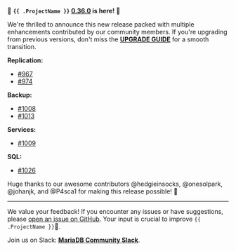 🚀 **`{{ .ProjectName }}` [0.36.0](https://github.com/mariadb-operator/mariadb-operator/releases/tag/0.36.0) is here!** 🦭

We're thrilled to announce this new release packed with multiple enhancements contributed by our community members. If you're upgrading from previous versions, don't miss the __[UPGRADE GUIDE](https://github.com/mariadb-operator/mariadb-operator/blob/main/docs/releases/UPGRADE_0.36.0.md)__ for a smooth transition.

**Replication:**
- [#967](https://github.com/mariadb-operator/mariadb-operator/pull/967)
- [#974](https://github.com/mariadb-operator/mariadb-operator/pull/974)

**Backup:**
- [#1008](https://github.com/mariadb-operator/mariadb-operator/pull/1008)
- [#1013](https://github.com/mariadb-operator/mariadb-operator/pull/1013)

**Services:**
- [#1009](https://github.com/mariadb-operator/mariadb-operator/pull/1009)

**SQL:**
- [#1026](https://github.com/mariadb-operator/mariadb-operator/pull/1026)

Huge thanks to our awesome contributors @hedgieinsocks, @onesolpark, @johanjk, and @P4sca1 for making this release possible! 🙌

---

We value your feedback! If you encounter any issues or have suggestions, please [open an issue on GitHub](https://github.com/mariadb-operator/mariadb-operator/issues/new/choose). Your input is crucial to improve `{{ .ProjectName }}`🦭.

Join us on Slack: **[MariaDB Community Slack](https://r.mariadb.com/join-community-slack)**.